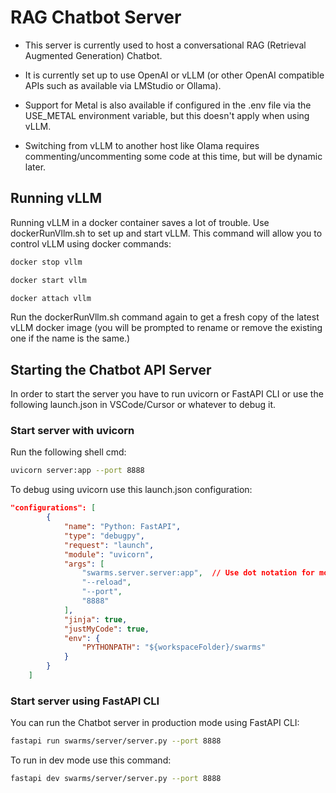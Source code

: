 # RAG Chatbot Server

* This server is currently used to host a conversational RAG (Retrieval Augmented Generation) Chatbot.  

* It is currently set up to use OpenAI or vLLM (or other OpenAI compatible APIs such as available via LMStudio or Ollama).  

* Support for Metal is also available if configured in the .env file via the USE_METAL environment variable, but this doesn't apply when using vLLM.  

* Switching from vLLM to another host like Olama requires commenting/uncommenting some code at this time, but will be dynamic later.  

## Running vLLM

Running vLLM in a docker container saves a lot of trouble.  Use dockerRunVllm.sh to set up and start vLLM.  This command will allow you to control vLLM using docker commands:

```bash
docker stop vllm

docker start vllm

docker attach vllm
```

Run the dockerRunVllm.sh command again to get a fresh copy of the latest vLLM docker image (you will be prompted to rename or remove the existing one if the name is the same.)

## Starting the Chatbot API Server

In order to start the server you have to run uvicorn or FastAPI CLI or use the following launch.json in VSCode/Cursor or whatever to debug it.

### Start server with uvicorn

Run the following shell cmd:

```bash
uvicorn server:app --port 8888
```

To debug using uvicorn use this launch.json configuration:

```json
"configurations": [
        {
            "name": "Python: FastAPI",
            "type": "debugpy",
            "request": "launch",
            "module": "uvicorn",
            "args": [
                "swarms.server.server:app",  // Use dot notation for module path
                "--reload",
                "--port",
                "8888"
            ],
            "jinja": true,
            "justMyCode": true,
            "env": {
                "PYTHONPATH": "${workspaceFolder}/swarms"
            }
        }
    ]

```

### Start server using FastAPI CLI

You can run the Chatbot server in production mode using FastAPI CLI:

```bash
fastapi run swarms/server/server.py --port 8888
```

To run in dev mode use this command:

```bash
fastapi dev swarms/server/server.py --port 8888
```
